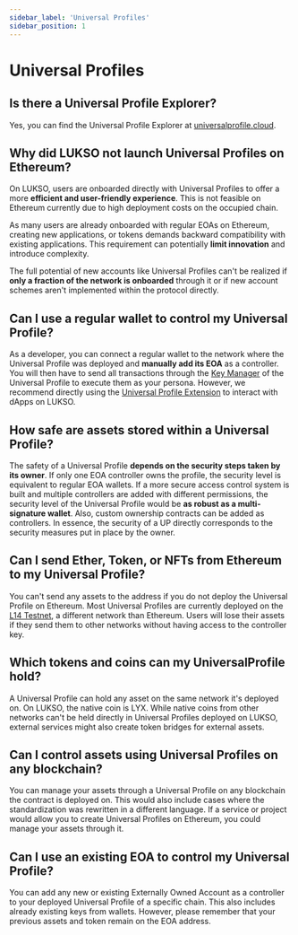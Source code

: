 ```yaml
---
sidebar_label: 'Universal Profiles'
sidebar_position: 1
---
```


# Universal Profiles

## Is there a Universal Profile Explorer?

Yes, you can find the Universal Profile Explorer at [universalprofile.cloud](https://universalprofile.cloud/).

## Why did LUKSO not launch Universal Profiles on Ethereum?

On LUKSO, users are onboarded directly with Universal Profiles to offer a more **efficient and user-friendly experience**. This is not feasible on Ethereum currently due to high deployment costs on the occupied chain.

As many users are already onboarded with regular EOAs on Ethereum, creating new applications, or tokens demands backward compatibility with existing applications. This requirement can potentially **limit innovation** and introduce complexity.

The full potential of new accounts like Universal Profiles can't be realized if **only a fraction of the network is onboarded** through it or if new account schemes aren't implemented within the protocol directly.

## Can I use a regular wallet to control my Universal Profile?

As a developer, you can connect a regular wallet to the network where the Universal Profile was deployed and **manually add its EOA** as a controller. You will then have to send all transactions through the [Key Manager](../../standards/universal-profile/lsp6-key-manager) of the Universal Profile to execute them as your persona. However, we recommend directly using the [Universal Profile Extension](/install-up-browser-extension) to interact with dApps on LUKSO.

## How safe are assets stored within a Universal Profile?

The safety of a Universal Profile **depends on the security steps taken by its owner**. If only one EOA controller owns the profile, the security level is equivalent to regular EOA wallets. If a more secure access control system is built and multiple controllers are added with different permissions, the security level of the Universal Profile would be **as robust as a multi-signature wallet**. Also, custom ownership contracts can be added as controllers. In essence, the security of a UP directly corresponds to the security measures put in place by the owner.

## Can I send Ether, Token, or NFTs from Ethereum to my Universal Profile?

You can't send any assets to the address if you do not deploy the Universal Profile on Ethereum. Most Universal Profiles are currently deployed on the [L14 Testnet](/networks/l14-testnet), a different network than Ethereum. Users will lose their assets if they send them to other networks without having access to the controller key.

## Which tokens and coins can my UniversalProfile hold?

A Universal Profile can hold any asset on the same network it's deployed on. On LUKSO, the native coin is LYX. While native coins from other networks can't be held directly in Universal Profiles deployed on LUKSO, external services might also create token bridges for external assets.

## Can I control assets using Universal Profiles on any blockchain?

You can manage your assets through a Universal Profile on any blockchain the contract is deployed on. This would also include cases where the standardization was rewritten in a different language. If a service or project would allow you to create Universal Profiles on Ethereum, you could manage your assets through it.

## Can I use an existing EOA to control my Universal Profile?

You can add any new or existing Externally Owned Account as a controller to your deployed Universal Profile of a specific chain. This also includes already existing keys from wallets. However, please remember that your previous assets and token remain on the EOA address.
